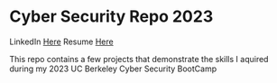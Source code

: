 # Cyber Security Repo 2023
LinkedIn [Here](www.linkedin.com/in/emilyrapp50)
Resume [Here](https://tinyurl.com/ypd8k8uj)

This repo contains a few projects that demonstrate the skills I aquired during my 2023 UC Berkeley Cyber Security BootCamp

